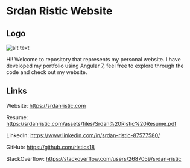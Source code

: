 # Srdan Ristic Website

## Logo

![alt text](https://srdanristic.com/assets/img/initials-logo.png)

Hi! Welcome to repository that represents my personal website. I have developed my portfolio using Angular 7, feel free to explore through the code and check out my website.

## Links

Website: https://srdanristic.com

Resume: https://srdanristic.com/assets/files/Srdan%20Ristic%20Resume.pdf

LinkedIn: https://www.linkedin.com/in/srdan-ristic-87577580/

GitHub: https://github.com/ristics18

StackOverflow: https://stackoverflow.com/users/2687059/srdan-ristic
